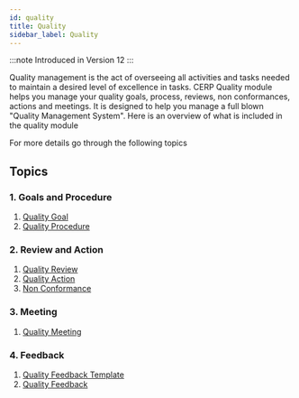 ```yaml
---
id: quality
title: Quality
sidebar_label: Quality
---
```


:::note
Introduced in Version 12
:::

Quality management is the act of overseeing all activities and tasks needed to maintain a desired level of excellence in tasks. CERP Quality module helps you manage your quality goals, process, reviews, non conformances, actions and meetings. It is designed to help you manage a full blown "Quality Management System". Here is an overview of what is included in the quality module

For more details go through the following topics

## Topics

### 1. Goals and Procedure

1. [Quality Goal](/docs/coreModules/quality/qualityGoal)
1. [Quality Procedure](/docs/coreModules/quality/qualityProcedure)

### 2. Review and Action

1. [Quality Review](/docs/coreModules/quality/qualityRev)
1. [Quality Action](/docs/coreModules/quality/qualityAct)
1. [Non Conformance](/docs/coreModules/quality/nonCon)

### 3. Meeting

1. [Quality Meeting](/docs/coreModules/quality/qualityMeet)

### 4. Feedback

1. [Quality Feedback Template](/docs/coreModules/quality/qualityFeedTemp)
1. [Quality Feedback](/docs/coreModules/quality/qualityFeed)

